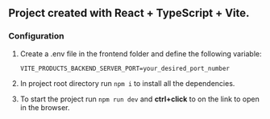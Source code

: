 ## Project created with React + TypeScript + Vite.

### Configuration

1.  Create a .env file in the frontend folder and define the following variable:

    ```env
    VITE_PRODUCTS_BACKEND_SERVER_PORT=your_desired_port_number
    ```

2.  In project root directory run `npm i` to install all the dependencies.

3.  To start the project run `npm run dev` and **ctrl+click** to on the link to open in the browser.
